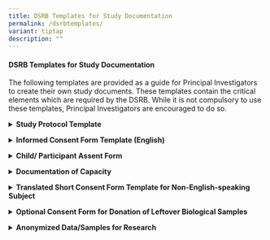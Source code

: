 ```yaml
---
title: DSRB Templates for Study Documentation
permalink: /dsrbtemplates/
variant: tiptap
description: ""
---
```

<h4><strong>DSRB Templates for Study Documentation</strong></h4>
<p>The following templates are provided as a guide for Principal Investigators
to create their own study documents. These templates contain the critical
elements which are required by the DSRB. While it is not compulsory to
use these templates, Principal Investigators are encouraged to do so.</p>
<p></p>
<div data-type="detailGroup" class="isomer-accordion-group isomer-accordion isomer-accordion-white">
<details class="isomer-details">
<summary><strong>Study Protocol Template</strong>
</summary>
<div data-type="detailsContent" class="isomer-details-content">
<ul data-tight="true" class="tight">
<li>
<p><a href="https://for.sg/study-protocol-template" rel="noopener nofollow" target="_blank">207-002: Study&nbsp;Protocol&nbsp;Template (Ver 3, Dated 1 Jun 2009)</a>
</p>
</li>
</ul>
<p></p>
</div>
</details>
</div>
<p></p>
<div data-type="detailGroup" class="isomer-accordion-group isomer-accordion isomer-accordion-white">
<details class="isomer-details">
<summary><strong>Informed Consent Form Template (English)</strong>
</summary>
<div data-type="detailsContent" class="isomer-details-content">
<ul data-tight="true" class="tight">
<li>
<p><a href="https://for.sg/informed-consent-form-template" rel="noopener nofollow" target="_blank">207-001: Informed Consent Form Template (Ver 13, Dated 31 Jan&nbsp;2022)</a>
</p>
</li>
<li>
<p><a href="/files/DSRB Templates/Summary_Updates_to_DSRB_Informed_Consent_Form_Template_14_Feb_2022.pdf" rel="noopener noreferrer nofollow" target="_blank">Summary of Changes for Informed Consent Form Template</a>
</p>
</li>
</ul>
<p></p>
</div>
</details>
</div>
<p></p>
<div data-type="detailGroup" class="isomer-accordion-group isomer-accordion isomer-accordion-white">
<details class="isomer-details">
<summary><strong>Child/ Participant Assent Form</strong>
</summary>
<div data-type="detailsContent" class="isomer-details-content">
<ul data-tight="true" class="tight">
<li>
<p><a href="https://for.sg/assent-form-template" rel="noopener nofollow" target="_blank">207-008: Assent Form&nbsp;Template (Ver 2, Dated 14 Feb 2022)</a>
</p>
</li>
<li>
<p><a href="/files/DSRB Templates/Summary_Updates_to_DSRB_Assent_Form_Template_14_Feb_2022.pdf" rel="noopener noreferrer nofollow" target="_blank">Summary of Updates to Child / Participant Assent Form Template</a>&nbsp;</p>
</li>
</ul>
<p></p>
</div>
</details>
</div>
<p></p>
<div data-type="detailGroup" class="isomer-accordion-group isomer-accordion isomer-accordion-white">
<details class="isomer-details">
<summary><strong>Documentation of Capacity</strong>
</summary>
<div data-type="detailsContent" class="isomer-details-content">
<p></p>
<p>207-003: Sample&nbsp;language&nbsp;for&nbsp;documentation&nbsp;of&nbsp;Capacity&nbsp;(Ver
1, Dated 1 Aug 2006)</p>
<p></p>
</div>
</details>
</div>
<p></p>
<div data-type="detailGroup" class="isomer-accordion-group isomer-accordion isomer-accordion-white">
<details class="isomer-details">
<summary><strong>Translated Short Consent Form Template for Non-English-speaking Subject</strong>
</summary>
<div data-type="detailsContent" class="isomer-details-content">
<p></p>
<ul data-tight="true" class="tight">
<li>
<p>207-004: ICF with <strong>ORIGINAL ENGLISH</strong> Short Consent Form Template
(Ver 10, Dated 30 Nov 2018)</p>
</li>
<li>
<p>207-005: ICF with <strong>SIMPLIFIED CHINESE</strong> language Short Consent
Form Template (Ver 10, Dated 30 Nov 2018)</p>
</li>
<li>
<p>207-006: ICF with <strong>MALAY </strong>language Short Consent Form Template
(Ver 10, Dated 30 Nov 2018)</p>
</li>
<li>
<p>207-007: ICF with <strong>TAMIL </strong>language Short Consent Form Template
(Ver 10, Dated 30 Nov 2018)</p>
</li>
<li>
<p>207-009: Certification of Translation (Ver 1, Dated 13 Aug 2012)</p>
</li>
</ul>
<p></p>
<p>Download the <a href="https://for.sg/consent-form-translated" rel="noopener nofollow" target="_blank">Zip file package for the above Templates here</a>.</p>
<p></p>
</div>
</details>
</div>
<p></p>
<div data-type="detailGroup" class="isomer-accordion-group isomer-accordion isomer-accordion-white">
<details class="isomer-details">
<summary><strong>Optional Consent Form for Donation of Leftover Biological Samples</strong>
</summary>
<div data-type="detailsContent" class="isomer-details-content">
<p></p>
<ul data-tight="true" class="tight">
<li>
<p>1704-15: Optional Consent Form for the Donation of Leftover Biological
Samples (Ver 2.0, Dated 26 Nov 2021)</p>
</li>
<li>
<p>1704-16: Optional Consent Form for the Donation of Leftover Biological
Samples with ENGLISH Short Consent Form Template for non-English speaking
subject (Ver 2.0, Dated 26 Nov 2021)</p>
</li>
<li>
<p>1704-17: Optional Consent Form for the Donation of Leftover Biological
Samples with SIMPLIFIED CHINESE Short Consent Form Template for non-English
speaking subject (Ver 2.0, Dated 26 Nov 2021)</p>
</li>
<li>
<p>1704-18: Optional Consent Form for the Donation of Leftover Biological
Samples with MALAY Short Consent Form Template for non-English speaking
subject (Ver 2.0, Dated 26 Nov 2021)</p>
</li>
<li>
<p>1704-19: Optional Consent Form for the Donation of Leftover Biological
Samples with TAMIL Short Consent Form Template for non-English speaking
subject (Ver 2.0, Dated 26 Nov 2021)</p>
</li>
</ul>
<p></p>
<p>Download the <a href="https://for.sg/consent-form-biosample-donation" rel="noopener nofollow" target="_blank">Zip file package for the above Templates here</a>.</p>
<p></p>
</div>
</details>
</div>
<p></p>
<div data-type="detailGroup" class="isomer-accordion-group isomer-accordion isomer-accordion-white">
<details class="isomer-details">
<summary><strong>Anonymized Data/Samples for Research</strong>
</summary>
<div data-type="detailsContent" class="isomer-details-content">
<p></p>
<p>Declaration of Use of Anonymized Data and/or Samples for Research (Ver
1, Dated 18 Aug 2023)</p>
<p></p>
</div>
</details>
</div>
<p></p>
<p></p>